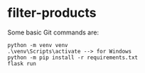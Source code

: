 # filter-products
Some basic Git commands are:
```
python -m venv venv
.\venv\Scripts\activate --> for Windows
python -m pip install -r requirements.txt
flask run
```